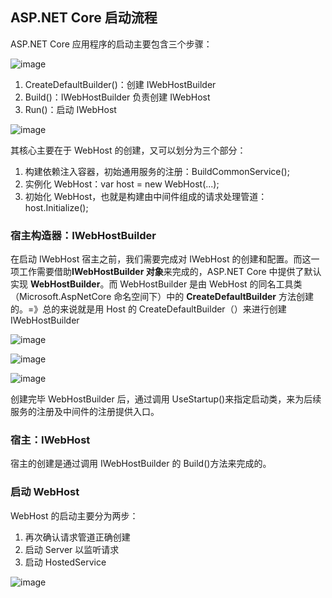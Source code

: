 ## ASP.NET Core 启动流程

ASP.NET Core 应用程序的启动主要包含三个步骤：

![image](https://github.com/Tracy-Wei/studyNote/assets/109784975/8ff8e38a-6497-401a-8b53-c0c2901e61b0)

1. CreateDefaultBuilder()：创建 IWebHostBuilder
2. Build()：IWebHostBuilder 负责创建 IWebHost
3. Run()：启动 IWebHost

![image](https://github.com/Tracy-Wei/studyNote/assets/109784975/6993b6a3-7e59-4bca-9094-8633be8fe81f)

其核心主要在于 WebHost 的创建，又可以划分为三个部分：

1. 构建依赖注入容器，初始通用服务的注册：BuildCommonService();
2. 实例化 WebHost：var host = new WebHost(...);
3. 初始化 WebHost，也就是构建由中间件组成的请求处理管道：host.Initialize();

### 宿主构造器：IWebHostBuilder

在启动 IWebHost 宿主之前，我们需要完成对 IWebHost 的创建和配置。而这一项工作需要借助**IWebHostBuilder 对象**来完成的，ASP.NET Core 中提供了默认实现 **WebHostBuilder**。而 WebHostBuilder 是由 WebHost 的同名工具类（Microsoft.AspNetCore 命名空间下）中的 **CreateDefaultBuilder** 方法创建的。=》总的来说就是用 Host 的 CreateDefaultBuilder（）来进行创建 IWebHostBuilder

![image](https://github.com/Tracy-Wei/studyNote/assets/109784975/d15d47e6-bd67-4389-bd26-a367e3b3ac54)

![image](https://github.com/Tracy-Wei/studyNote/assets/109784975/c1a77f83-f111-40a4-b12b-15db8fc356e9)

![image](https://github.com/Tracy-Wei/studyNote/assets/109784975/1190b42e-7b12-4802-a6dc-402220540f82)

创建完毕 WebHostBuilder 后，通过调用 UseStartup()来指定启动类，来为后续服务的注册及中间件的注册提供入口。

### 宿主：IWebHost

宿主的创建是通过调用 IWebHostBuilder 的 Build()方法来完成的。

### 启动 WebHost

WebHost 的启动主要分为两步：

1. 再次确认请求管道正确创建
2. 启动 Server 以监听请求
3. 启动 HostedService

![image](https://github.com/Tracy-Wei/studyNote/assets/109784975/bc49ec3c-e515-4990-be73-a22b221a319b)
